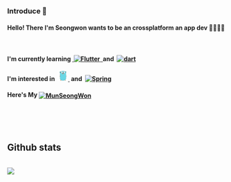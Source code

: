 ### Introduce 👋

<h4>Hello! There I'm Seongwon wants to be an crossplatform an app dev 🧑🏽‍💻📱 </h4><br>
<h4>I'm currently learning&nbsp;<a href="https://flutter.dev" target="_blank" rel="noreferrer"> <img src="https://www.vectorlogo.zone/logos/flutterio/flutterio-icon.svg" alt="Flutter" title="Flutter" width="24" height="24"/>&nbsp; </a> and&nbsp; <a href="https://dart.dev" target="_blank" rel="noreferrer"> <img src="https://www.vectorlogo.zone/logos/dartlang/dartlang-icon.svg" alt="dart" title="Dart" width="24" height="24"/> </a> </h4>

<h4> I'm interested in&nbsp; <a href="https://golang.org" target="_blank" rel="noreferrer"> <img src="https://raw.githubusercontent.com/devicons/devicon/master/icons/go/go-original.svg" alt="Go" title="Go" width="24" height="24"/> </a> &nbsp;and&nbsp; <a href="https://spring.io/" target="_blank" rel="noreferrer"><img src="https://www.vectorlogo.zone/logos/springio/springio-icon.svg" alt="Spring" title="Spring" width="24" height="24"/></a></h4>

<h4> Here's My <a href="https://seongwon819.notion.site/seongwon819/7a75e3f678d94b3490d2c311e8d12f7b"> <img height="25" align=absmiddle src="https://img.shields.io/badge/Notion-%23000000.svg?style=for-the-badge&logo=notion&logoColor=white" alt="MunSeongWon" /></a></a> 
</h4>

<br>
<br>
<br>

## Github stats
<br>
<div>
<img width="49.73%" src="https://github-readme-stats-chi-sand-98.vercel.app/api?username=Munseongwon&show_icons=true">
</div>
<br><br><br><br> 
